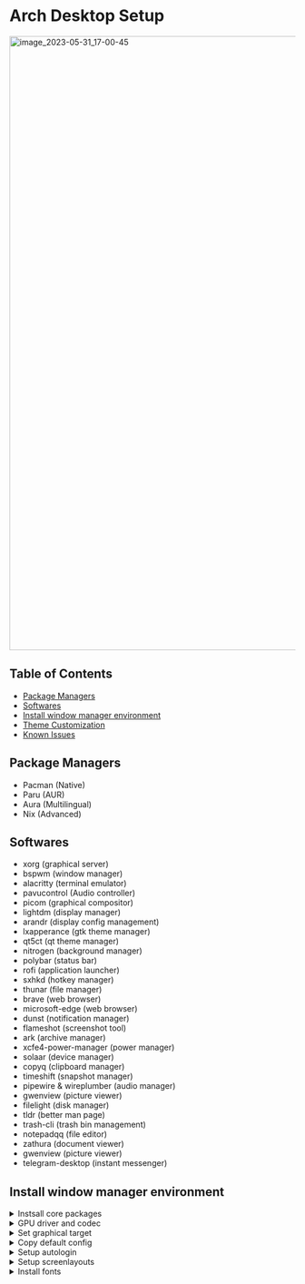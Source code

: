 # Arch Desktop Setup

<img width="1082" alt="image_2023-05-31_17-00-45" src="https://user-images.githubusercontent.com/31861128/242219787-29a02637-803c-456e-b61f-1a97438c3219.png">

## Table of Contents

<!-- vim-markdown-toc GFM -->

* [Package Managers](#package-managers)
* [Softwares](#softwares)
* [Install window manager environment](#install-window-manager-environment)
* [Theme Customization](#theme-customization)
* [Known Issues](#known-issues)

<!-- vim-markdown-toc -->

## Package Managers

- Pacman (Native)
- Paru (AUR)
- Aura (Multilingual)
- Nix (Advanced)

## Softwares

- xorg (graphical server)
- bspwm (window manager)
- alacritty (terminal emulator)
- pavucontrol (Audio controller)
- picom (graphical compositor)
- lightdm (display manager)
- arandr (display config management)
- lxapperance (gtk theme manager)
- qt5ct (qt theme manager)
- nitrogen (background manager)
- polybar (status bar)
- rofi (application launcher)
- sxhkd (hotkey manager)
- thunar (file manager)
- brave (web browser)
- microsoft-edge (web browser)
- dunst (notification manager)
- flameshot (screenshot tool)
- ark (archive manager)
- xcfe4-power-manager (power manager)
- solaar (device manager)
- copyq (clipboard manager)
- timeshift (snapshot manager)
- pipewire & wireplumber (audio manager)
- gwenview (picture viewer)
- filelight (disk manager)
- tldr (better man page)
- trash-cli (trash bin management)
- notepadqq (file editor)
- zathura (document viewer)
- gwenview (picture viewer)
- telegram-desktop (instant messenger)

## Install window manager environment

<details><summary>Instsall core packages</summary>
</br>

```bash
sudo pacman -S bspwm lightdm lightdm-gtk-greeter lightdm-slick-greeter alacritty dconf-editor rofi thunar thunar-archive-plugin sxhkd arandr lxappearance qt5ct picom nitrogen neofetch firefox polybar dunst flameshot ark xfce4-power-manager copyq filelight notepadqq zathura gwenview telegram-desktop
```

</details>

<details><summary>GPU driver and codec</summary>
</br>

Reference: https://wiki.archlinux.org/title/AMDGPU

Install GPU driver and codec

```bash
sudo pacman -S xf86-video-amdgpu vulkan-radeon libva-mesa-driver mesa-vdpau
```

(IMPORTANT) Load GPU module in mkinitcpio

Reference: https://wiki.archlinux.org/title/Mkinitcpio

```bash
# /etc/mkinitcpio.conf
# amd
MODULES=(amdgpu radeon)
# intel
MODULES=(i915)
# nvidia
MODULES=(nvidia)

sudo mkinitcpio -p linux
sudo reboot
```

Configure Xorg server

```bash
# /etc/X11/xorg.conf.d/20-amdgpu.conf
Section "OutputClass"
     Identifier "AMD"
     MatchDriver "amdgpu"
     Driver "amdgpu"
     Option "DRI" "3"
     Option "EnablePageFlip" "off"
     Option "TearFree" "false"
EndSection
```

Install monitoring tool

```bash
sudo pacman -S nvtop radeontop
```

</details>

<details><summary>Set graphical target</summary>
</br>

```bash
sudo systemctl enable lightdm
sudo systemctl set-default graphical.target
```

</details>

<details><summary>Copy default config</summary>
</br>

```bash
mkdir -p ~/.config/{bspwm,sxhkd}
install -Dm755 /usr/share/doc/bspwm/examples/bspwmrc ~/.config/bspwm/
install -Dm755 /usr/share/doc/sxhkd/examples/background_shell/sxhkdrc ~/.config/sxhkd/
sudo systemctl restart lightdm
```

</details>

<details><summary>Setup autologin</summary>
</br>

TBD.

</details>

<details><summary>Setup screenlayouts</summary>
</br>

```bash
mkdir -p $HOME/.screenlayouts
arandr
# after arandr, save profile to $HOME/.screenlayout/default.sh, then add the following to shell
bash $HOME/.screenlayout/default.sh
```

</details>

<details><summary>Install fonts</summary>
</br>

https://github.com/ryanoasis/nerd-fonts/releases

```bash
sudo pacman -S noto-fonts noto-fonts-cjk noto-fonts-emoji noto-fonts-extra
paru -S ttf-jetbrains-mono-nerd nerd-fonts-fira-code nerd-fonts-cascadia-code awesome-terminal-fonts-git
fc-cache -vf
```

Chinese fonts

https://wiki.archlinux.org/title/Localization/Simplified_Chinese#Install_fonts

```bash
# /etc/locale.gen
en_US.UTF-8 UTF-8
zh_CN.UTF-8 UTF-8

sudo locale-gen
echo 'LANG=en_US.UTF-8' > /etc/locale.conf

# install fonts
sudo pacman -S adobe-source-han-serif-cn-fonts wqy-zenhei
fc-cache -vf
```

Add custom fonts

```bash
sudo cp .fonts/{font_name} /usr/share/fonts/{font_family_name}/
```

## Theme Customization

<details><summary>Create theme-related folders</summary>
</br>

Put themes to `$HOME/.icons`

```bash
mkdir -p $HOME/{.icons,.themes}
```

</details>

<details><summary>Install desktop theme</summary>
</br>

Put themes to `$HOME/.themes/`

</details>

<details><summary>Install icon theme</summary>
</br>

```bash
yay -S papirus-icon-theme
```

</details>

<details><summary>Set cursor theme</summary>
</br>

https://wiki.archlinux.org/title/Cursor_themes

Put themes to `$HOME/.icons/`

```bash
# prerequisites
sudo pacman -S xorg-xsetroot

# $HOME/.config/gtk-3.0/settings.ini
gtk-cursor-theme-name=Bibata-Modern-Ice
gtk-cursor-theme-size=48

# $HOME/.icons/default/index.theme
[Icon Theme]
Name=Default
Comment=Default Cursor Theme
Inherits=Bibata-Modern-Ice

# $HOME/.Xresources
Xcursor.size: 48
Xcursor.theme: Bibata-Modern-Ice

# $HOME/.profile# cursor
export XCURSOR_THEME="Bibata-Modern-Ice"
export XCURSOR_SIZE=48

# $HOME/.config/bspwm/bspwmrc
xsetroot -cursor_name left_ptr
```

</details>

<details><summary>Custom theme</summary>
</br>

- https://wiki.archlinux.org/title/GTK
- https://wiki.archlinux.org/title/Dark_mode_switching

get current theme

```bash
gsettings get org.gnome.desktop.interface gtk-theme
gsettings get org.gnome.desktop.interface icon-theme
```

set custom theme

```bash
# $HOME/.config/gtk-3.0/settings.ini
[Settings]
gtk-application-prefer-dark-theme = true

# $HOME/.profile
export GTK_THEME=Material-Black-Blueberry
export GTK_ICON_THEME=Papirus-Dark
export QT_STYLE_OVERRIDE=adwaita-dark
export QT_QPA_PLATFORMTHEME=qt5ct
```

set dark mode

```bash
gsettings set org.gnome.desktop.interface color-scheme 'prefer-dark'
```

set theme manually

```bash
# overwrite current session variables
gsettings set org.gnome.desktop.interface gtk-theme Material-Black-Blueberry
gsettings set org.gnome.desktop.interface icon-theme Papirus-Dark

# alternatively apply ONLY to specific app
GTK_THEME=Material-Black-Blueberry thunar
```

</details>

<details><summary>Set fcitx5 theme</summary>
</br>

```bash
git clone https://github.com/ayamir/fcitx5-gruvbox
mkdir -p ~/.local/share/fcitx5/themes/
cd fcitx5-gruvbox
cp -r Gruvbox-Light/ Gruvbox-Dark ~/.local/share/fcitx5/themes/
```

fcitx-settings > Addons > Classic User Interface > Theme > Gruvbox-Dark

</details>

<details><summary>Feh blur wallpaper</summary>
</br>

Source: https://github.com/rstacruz/feh-blur-wallpaper

```bash
# install depedencies
sudo pacman -S graphicsmagick wmctrl feh

# install feh-blur
wget https://github.com/rstacruz/feh-blur-wallpaper/raw/master/feh-blur
chmod +x ./feh-blur
install feh-blur $HOME/.local/bin
rm -f ./feh-blur

# usage
feh-blur --help

# save blur image
feh --bg-fill "$HOME/Pictures/wallpaper/bg.jpg"
feh-blur --no-animate --blur 24 --darken 0 --save-image ~/Pictures/wallpaper/bg-blur.jpg
```

</details>

<details><summary>Install betterlockscreen</summary>
</br>

Source: https://github.com/betterlockscreen/betterlockscreen

install depedencies

- [i3lock-color](https://github.com/Raymo111/i3lock-color)

```bash
sudo pacman -S i3lock-color xorg-xdpyinfo
```

install betterlockscreen

```bash
wget https://raw.githubusercontent.com/betterlockscreen/betterlockscreen/main/install.sh -O - -q | sudo bash -s system
```

usage

```bash
# generate lockscreen wallpaper
betterlockscreen -u ~/Pictures/wallpaper/bg.jpg --fx blur
# lock screen
betterlockscreen -l
```

enable systemd service

```bash
wget https://github.com/betterlockscreen/betterlockscreen/archive/refs/heads/main.zip
unzip main.zip
cd betterlockscreen-main
cp system/betterlockscreen@.service /usr/lib/systemd/system/
sudo systemctl enable betterlockscreen@$USER --now
cd .. && rm -rf betterlockscreen-main main.zip
```

</details>

## Known Issues

<details><summary>GTK apps starting very slowly with xdg-desktop-portal-gnome</summary>
</br>

Ref: https://bugs.archlinux.org/task/78627

```bash
sudo pacman -Rns xdg-desktop-portal-gnome
sudo reboot
```

</details>
